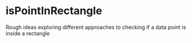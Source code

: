 # isPointInRectangle
Rough ideas exploring different approaches to checking if a data point is inside a rectangle

